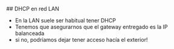 ## DHCP en red LAN

- En la LAN suele ser habitual tener DHCP
- Tenemos que asegurarnos que el gateway entregado es la IP balanceada
 - si no, podríamos dejar tener acceso hacía el exterior!
